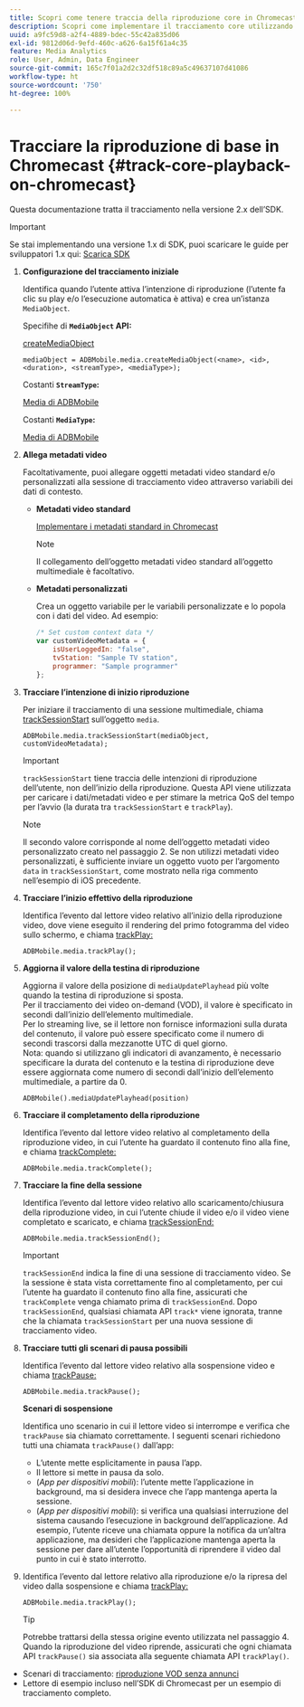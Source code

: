 ```yaml
---
title: Scopri come tenere traccia della riproduzione core in Chromecast
description: Scopri come implementare il tracciamento core utilizzando Media SDK in Chromecast.
uuid: a9fc59d8-a2f4-4889-bdec-55c42a835d06
exl-id: 9812d06d-9efd-460c-a626-6a15f61a4c35
feature: Media Analytics
role: User, Admin, Data Engineer
source-git-commit: 165c7f01a2d2c32df518c89a5c49637107d41086
workflow-type: ht
source-wordcount: '750'
ht-degree: 100%

---
```


# Tracciare la riproduzione di base in Chromecast {#track-core-playback-on-chromecast}

Questa documentazione tratta il tracciamento nella versione 2.x dell’SDK.

>[!IMPORTANT]
>
>Se stai implementando una versione 1.x di SDK, puoi scaricare le guide per sviluppatori 1.x qui: [Scarica SDK](/help/sdk-implement/download-sdks.md)

1. **Configurazione del tracciamento iniziale**

   Identifica quando l’utente attiva l’intenzione di riproduzione (l’utente fa clic su play e/o l’esecuzione automatica è attiva) e crea un’istanza `MediaObject`.

   Specifihe di **`MediaObject` API:**

   [createMediaObject](https://adobe-marketing-cloud.github.io/media-sdks/reference/chromecast/ADBMobile.media.html#.createMediaObject)

   ```
   mediaObject = ADBMobile.media.createMediaObject(<name>, <id>, <duration>, <streamType>, <mediaType>);
   ```

   Costanti **`StreamType`:**

   [Media di ADBMobile](https://adobe-marketing-cloud.github.io/media-sdks/reference/chromecast/ADBMobile.media.html#.StreamType)

   Costanti **`MediaType`:**

   [Media di ADBMobile](https://adobe-marketing-cloud.github.io/media-sdks/reference/chromecast/ADBMobile.media.html#.MediaType)

1. **Allega metadati video**

   Facoltativamente, puoi allegare oggetti metadati video standard e/o personalizzati alla sessione di tracciamento video attraverso variabili dei dati di contesto.

   * **Metadati video standard**

      [Implementare i metadati standard in Chromecast](/help/sdk-implement/track-av-playback/impl-std-metadata/impl-std-metadata-chromecast.md)

      >[!NOTE]
      >
      >Il collegamento dell’oggetto metadati video standard all’oggetto multimediale è facoltativo.

   * **Metadati personalizzati**

      Crea un oggetto variabile per le variabili personalizzate e lo popola con i dati del video. Ad esempio:

      ```js
      /* Set custom context data */
      var customVideoMetadata = {
          isUserLoggedIn: "false",
          tvStation: "Sample TV station",
          programmer: "Sample programmer"
      };
      ```

1. **Tracciare l’intenzione di inizio riproduzione**

   Per iniziare il tracciamento di una sessione multimediale, chiama [trackSessionStart](https://adobe-marketing-cloud.github.io/media-sdks/reference/chromecast/ADBMobile.media.html#.trackSessionStart) sull’oggetto `media`.

   ```
   ADBMobile.media.trackSessionStart(mediaObject, customVideoMetadata);
   ```

   >[!IMPORTANT]
   >
   >`trackSessionStart` tiene traccia delle intenzioni di riproduzione dell’utente, non dell’inizio della riproduzione. Questa API viene utilizzata per caricare i dati/metadati video e per stimare la metrica QoS del tempo per l’avvio (la durata tra `trackSessionStart` e `trackPlay`).

   >[!NOTE]
   >
   >Il secondo valore corrisponde al nome dell’oggetto metadati video personalizzato creato nel passaggio 2. Se non utilizzi metadati video personalizzati, è sufficiente inviare un oggetto vuoto per l’argomento `data` in `trackSessionStart`, come mostrato nella riga commento nell’esempio di iOS precedente.

1. **Tracciare l’inizio effettivo della riproduzione**

   Identifica l’evento dal lettore video relativo all’inizio della riproduzione video, dove viene eseguito il rendering del primo fotogramma del video sullo schermo, e chiama [trackPlay:](https://adobe-marketing-cloud.github.io/media-sdks/reference/chromecast/ADBMobile.media.html#.trackPlay)

   ```
   ADBMobile.media.trackPlay();
   ```

1. **Aggiorna il valore della testina di riproduzione**

   Aggiorna il valore della posizione di `mediaUpdatePlayhead` più volte quando la testina di riproduzione si sposta. <br /> Per il tracciamento dei video on-demand (VOD), il valore è specificato in secondi dall’inizio dell’elemento multimediale. <br /> Per lo streaming live, se il lettore non fornisce informazioni sulla durata del contenuto, il valore può essere specificato come il numero di secondi trascorsi dalla mezzanotte UTC di quel giorno. <br /> Nota: quando si utilizzano gli indicatori di avanzamento, è necessario specificare la durata del contenuto e la testina di riproduzione deve essere aggiornata come numero di secondi dall’inizio dell’elemento multimediale, a partire da 0.

   ```
   ADBMobile().mediaUpdatePlayhead(position)
   ```

1. **Tracciare il completamento della riproduzione**

   Identifica l’evento dal lettore video relativo al completamento della riproduzione video, in cui l’utente ha guardato il contenuto fino alla fine, e chiama [trackComplete:](https://adobe-marketing-cloud.github.io/media-sdks/reference/chromecast/ADBMobile.media.html#.trackComplete)

   ```
   ADBMobile.media.trackComplete();
   ```

1. **Tracciare la fine della sessione**

   Identifica l’evento dal lettore video relativo allo scaricamento/chiusura della riproduzione video, in cui l’utente chiude il video e/o il video viene completato e scaricato, e chiama [trackSessionEnd:](https://adobe-marketing-cloud.github.io/media-sdks/reference/chromecast/ADBMobile.media.html#.trackSessionEnd)

   ```
   ADBMobile.media.trackSessionEnd();
   ```

   >[!IMPORTANT]
   >
   >`trackSessionEnd` indica la fine di una sessione di tracciamento video. Se la sessione è stata vista correttamente fino al completamento, per cui l’utente ha guardato il contenuto fino alla fine, assicurati che `trackComplete` venga chiamato prima di `trackSessionEnd`. Dopo `trackSessionEnd`, qualsiasi chiamata API `track*` viene ignorata, tranne che la chiamata `trackSessionStart` per una nuova sessione di tracciamento video.

1. **Tracciare tutti gli scenari di pausa possibili**

   Identifica l’evento dal lettore video relativo alla sospensione video e chiama [trackPause:](https://adobe-marketing-cloud.github.io/media-sdks/reference/chromecast/ADBMobile.media.html#.trackPause)

   ```
   ADBMobile.media.trackPause();
   ```

   **Scenari di sospensione**

   Identifica uno scenario in cui il lettore video si interrompe e verifica che `trackPause` sia chiamato correttamente. I seguenti scenari richiedono tutti una chiamata `trackPause()` dall’app:

   * L’utente mette esplicitamente in pausa l’app.
   * Il lettore si mette in pausa da solo.
   * (*App per dispositivi mobili*): l’utente mette l’applicazione in background, ma si desidera invece che l’app mantenga aperta la sessione.
   * (*App per dispositivi mobili*): si verifica una qualsiasi interruzione del sistema causando l’esecuzione in background dell’applicazione. Ad esempio, l’utente riceve una chiamata oppure la notifica da un’altra applicazione, ma desideri che l’applicazione mantenga aperta la sessione per dare all’utente l’opportunità di riprendere il video dal punto in cui è stato interrotto.

1. Identifica l’evento dal lettore relativo alla riproduzione e/o la ripresa del video dalla sospensione e chiama [trackPlay:](https://adobe-marketing-cloud.github.io/media-sdks/reference/chromecast/ADBMobile.media.html#.trackComplete)

   ```
   ADBMobile.media.trackPlay();
   ```

   >[!TIP]
   >
   >Potrebbe trattarsi della stessa origine evento utilizzata nel passaggio 4. Quando la riproduzione del video riprende, assicurati che ogni chiamata API `trackPause()` sia associata alla seguente chiamata API `trackPlay()`.

* Scenari di tracciamento: [riproduzione VOD senza annunci](/help/sdk-implement/tracking-scenarios/vod-no-intrs-details.md)
* Lettore di esempio incluso nell’SDK di Chromecast per un esempio di tracciamento completo.
